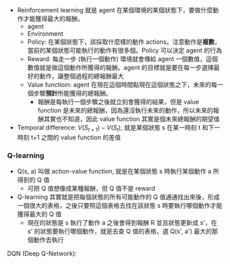 * Reinforcement learning 就是 agent 在某個環境的某個狀態下，要做什麼動作才能獲得最大的報酬。
    * agent
    * Environment
    * Policy: 在某個狀態下，該採取什麼樣的動作 actions。注意動作是**複數**，當前的某個狀態可能執行的動作有很多個。Policy 可以決定 agent 的行為
    * Reward: 每走一步 (執行一個動作) 環境就會傳給 agent 一個數值，這個數值就是做這個動作所獲得的報酬。agent 的目標就是要在每一步選擇最好的動作，讓整個過程的總報酬最大
    * Value functioin: agent 在現在這個時間點現在這個狀態之下，未來的每一個步驟**預計**所能獲得的總報酬。
        * 報酬是每執行一個步驟之後就立刻會獲得的結果，但是 value function 是未來的總報酬，因為還沒執行未來的動作，所以未來的報酬其實也不知道，因此 value function 其實是個未來總報酬的期望值
* Temporal difference: $V(S_{t+1}) - V(S_{t})$, 就是某個狀態 s 在某一時刻 t 和下一時刻 t+1 之間的 value function 的差值 
### Q-learning
* Q(s, a) 叫做 action-value function, 就是在某個狀態 s 時執行某個動作 a 所得到的 Q 值
    * 可把 Q 值想像成某種報酬，但 Q 值不是 reward
* Q-learning 其實就是把每個狀態的所有可能動作的 Q 值通通找出來後，形成一個很大的表格，之後只要照這個表格去找在該狀態 s 時要執行哪個動作才能獲得最大的 Q 值
    * 現在的狀態是 s 執行了動作 a 之後會得到報酬 R 並且狀態更新成 s'，在 s' 的狀態要執行哪個動作，就是去查 Q 值的表格，選 Q(s', a') 最大的那個動作去執行
    
    
DQN (Deep Q-Network):
